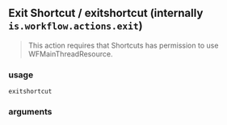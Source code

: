
## Exit Shortcut / exitshortcut (internally `is.workflow.actions.exit`)


> This action requires that Shortcuts has permission to use WFMainThreadResource.

### usage
`exitshortcut `

### arguments

